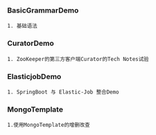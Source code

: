 ### BasicGrammarDemo
```
1. 基础语法
```
### CuratorDemo
```
1. ZooKeeper的第三方客户端Curator的Tech Notes试验
```
### ElasticjobDemo
```
1. SpringBoot 与 Elastic-Job 整合Demo
```
### MongoTemplate
```
1.使用MongoTemplate的增删改查
```